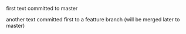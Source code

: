 first text committed to master

another text committed first to a featture branch (will be merged later to master)

